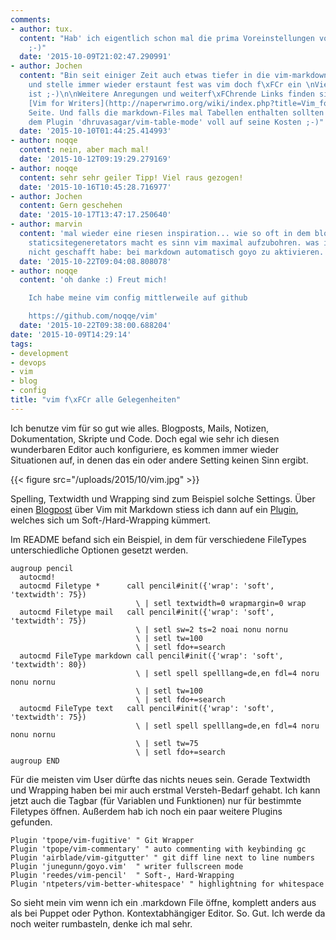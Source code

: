 ```yaml
---
comments:
- author: tux.
  content: "Hab' ich eigentlich schon mal die prima Voreinstellungen von Emacs gew\xFCrdigt?
    ;-)"
  date: '2015-10-09T21:02:47.290991'
- author: Jochen
  content: "Bin seit einiger Zeit auch etwas tiefer in die vim-markdown-Sache \neingetaucht
    und stelle immer wieder erstaunt fest was vim doch f\xFCr ein \nVieh von Editor
    ist ;-)\n\nWeitere Anregungen und weiterf\xFChrende Links finden sich auf der
    [Vim for Writers](http://naperwrimo.org/wiki/index.php?title=Vim_for_Writers)
    Seite. Und falls die markdown-Files mal Tabellen enthalten sollten kommt man mit
    dem Plugin 'dhruvasagar/vim-table-mode' voll auf seine Kosten ;-)"
  date: '2015-10-10T01:44:25.414993'
- author: noqqe
  content: nein, aber mach mal!
  date: '2015-10-12T09:19:29.279169'
- author: noqqe
  content: sehr sehr geiler Tipp! Viel raus gezogen!
  date: '2015-10-16T10:45:28.716977'
- author: Jochen
  content: Gern geschehen
  date: '2015-10-17T13:47:17.250640'
- author: marvin
  content: 'mal wieder eine riesen inspiration... wie so oft in dem blog. gerade bei
    staticsitegeneretators macht es sinn vim maximal aufzubohren. was ich bis jetzt
    nicht geschafft habe: bei markdown automatisch goyo zu aktivieren.'
  date: '2015-10-22T09:04:08.808078'
- author: noqqe
  content: 'oh danke :) Freut mich!

    Ich habe meine vim config mittlerweile auf github

    https://github.com/noqqe/vim'
  date: '2015-10-22T09:38:00.688204'
date: '2015-10-09T14:29:14'
tags:
- development
- devops
- vim
- blog
- config
title: "vim f\xFCr alle Gelegenheiten"
---
```


Ich benutze vim für so gut wie alles. Blogposts, Mails, Notizen, Dokumentation,
Skripte und Code. Doch egal wie sehr ich diesen wunderbaren Editor auch
konfiguriere, es kommen immer wieder Situationen auf, in denen das ein oder
andere Setting keinen Sinn ergibt.

{{< figure src="/uploads/2015/10/vim.jpg" >}}

Spelling, Textwidth und Wrapping sind zum Beispiel solche Settings. Über einen
[Blogpost](http://www.swamphogg.com/2015/vim-setup/) über Vim mit Markdown
stiess ich dann auf ein [Plugin](https://github.com/reedes/vim-pencil), welches
sich um Soft-/Hard-Wrapping kümmert.

Im README befand sich ein Beispiel, in dem für verschiedene FileTypes
unterschiedliche Optionen gesetzt werden.

``` vim
augroup pencil
  autocmd!
  autocmd Filetype *      call pencil#init({'wrap': 'soft', 'textwidth': 75})
                            \ | setl textwidth=0 wrapmargin=0 wrap
  autocmd Filetype mail   call pencil#init({'wrap': 'soft', 'textwidth': 75})
                            \ | setl sw=2 ts=2 noai nonu nornu
                            \ | setl tw=100
                            \ | setl fdo+=search
  autocmd FileType markdown call pencil#init({'wrap': 'soft', 'textwidth': 80})
                            \ | setl spell spelllang=de,en fdl=4 noru nonu nornu
                            \ | setl tw=100
                            \ | setl fdo+=search
  autocmd FileType text   call pencil#init({'wrap': 'soft', 'textwidth': 75})
                            \ | setl spell spelllang=de,en fdl=4 noru nonu nornu
                            \ | setl tw=75
                            \ | setl fdo+=search
augroup END
```

Für die meisten vim User dürfte das nichts neues sein. Gerade Textwidth und
Wrapping haben bei mir auch erstmal Versteh-Bedarf gehabt. Ich kann jetzt auch
die Tagbar (für Variablen und Funktionen) nur für bestimmte Filetypes öffnen.
Außerdem hab ich noch ein paar weitere Plugins gefunden.

``` vim
Plugin 'tpope/vim-fugitive' " Git Wrapper
Plugin 'tpope/vim-commentary' " auto commenting with keybinding gc
Plugin 'airblade/vim-gitgutter' " git diff line next to line numbers
Plugin 'junegunn/goyo.vim'  " writer fullscreen mode
Plugin 'reedes/vim-pencil'  " Soft-, Hard-Wrapping
Plugin 'ntpeters/vim-better-whitespace' " highlightning for whitespace
```

So sieht mein vim wenn ich ein .markdown File öffne, komplett anders aus als
bei Puppet oder Python. Kontextabhängiger Editor. So. Gut. Ich werde da noch
weiter rumbasteln, denke ich mal sehr.
